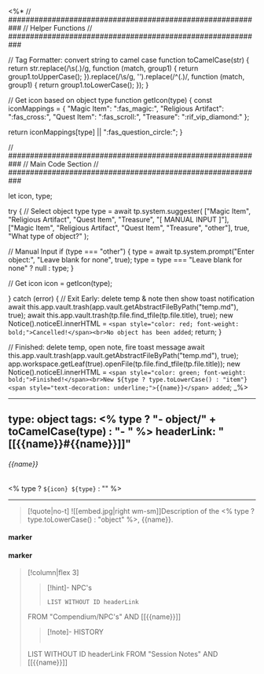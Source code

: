 <%*
// ###########################################################
//                        Helper Functions
// ###########################################################

// Tag Formatter: convert string to camel case
function toCamelCase(str) {
  return str.replace(/\s(.)/g, function (match, group1) {
    return group1.toUpperCase();
  }).replace(/\s/g, '').replace(/^(.)/, function (match, group1) {
    return group1.toLowerCase();
  });
}

// Get icon based on object type
function getIcon(type) {
  const iconMappings = {
    "Magic Item": ":fas_magic:",
    "Religious Artifact": ":fas_cross:",
    "Quest Item": ":fas_scroll:",
    "Treasure": ":rif_vip_diamond:"
  };

  return iconMappings[type] || ":fas_question_circle:";
}

// ###########################################################
//                        Main Code Section
// ###########################################################

let icon, type;

try {
  // Select object type
  type = await tp.system.suggester(
    ["Magic Item", "Religious Artifact", "Quest Item", "Treasure", "[ MANUAL INPUT ]"],
    ["Magic Item", "Religious Artifact", "Quest Item", "Treasure", "other"],
    true,
    "What type of object?"
  );

  // Manual Input
  if (type === "other") {
    type = await tp.system.prompt("Enter object:", "Leave blank for none", true);
    type = type === "Leave blank for none" ? null : type;
  }

  // Get icon
  icon = getIcon(type);

} catch (error) {
  // Exit Early: delete temp & note then show toast notification
  await this.app.vault.trash(app.vault.getAbstractFileByPath("temp.md"), true);
  await this.app.vault.trash(tp.file.find_tfile(tp.file.title), true);
  new Notice().noticeEl.innerHTML = `<span style="color: red; font-weight: bold;">Cancelled!</span><br>No object has been added`;
  return;
}

// Finished: delete temp, open note, fire toast message
await this.app.vault.trash(app.vault.getAbstractFileByPath("temp.md"), true);
app.workspace.getLeaf(true).openFile(tp.file.find_tfile(tp.file.title));
new Notice().noticeEl.innerHTML = `<span style="color: green; font-weight: bold;">Finished!</span><br>New ${type ? type.toLowerCase() : "item"} <span style="text-decoration: underline;">{{name}}</span> added`;
_%>

---
type: object
tags:
<% type ? "- object/" + toCamelCase(type) : "- " %>
headerLink: "[[{{name}}#{{name}}]]"
---

###### {{name}}
<span class="sub2"><% type ? `${icon} ${type}` : "" %></span>
___

> [!quote|no-t]
>![[embed.jpg|right wm-sm]]Description of the  <% type ? type.toLowerCase() : "object" %>, {{name}}.
<span class="clearfix"></span>

#### marker
#### marker
> [!column|flex 3]
>>[!hint]- NPC's
>>```dataview
>>LIST WITHOUT ID headerLink
>FROM "Compendium/NPC's" AND [[{{name}}]]
>
>>[!note]- HISTORY
>>```dataview
>LIST WITHOUT ID headerLink
>FROM "Session Notes" AND [[{{name}}]]